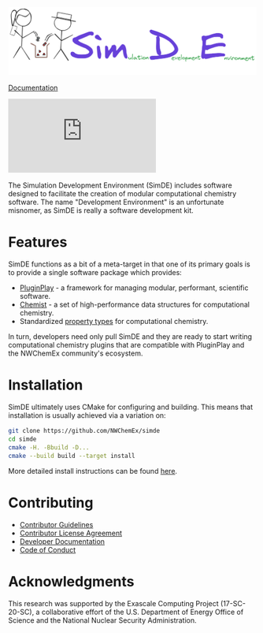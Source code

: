 <!--
  ~ Copyright 2022 NWChemEx-Project
  ~
  ~ Licensed under the Apache License, Version 2.0 (the "License");
  ~ you may not use this file except in compliance with the License.
  ~ You may obtain a copy of the License at
  ~
  ~ http://www.apache.org/licenses/LICENSE-2.0
  ~
  ~ Unless required by applicable law or agreed to in writing, software
  ~ distributed under the License is distributed on an "AS IS" BASIS,
  ~ WITHOUT WARRANTIES OR CONDITIONS OF ANY KIND, either express or implied.
  ~ See the License for the specific language governing permissions and
  ~ limitations under the License.
-->

![SimDE Logo](docs/source/assets/logo.png)

[Documentation](https://nwchemex.github.io/SimDE)

[![Citation Badge](https://api.juleskreuer.eu/citation-badge.php?doi=10.1109/MCSE.2018.2884921)](https://juleskreuer.eu/projekte/citation-badge/)

The Simulation Development Environment (SimDE) includes software designed to
facilitate the creation of modular computational chemistry software. The name
"Development Environment" is an unfortunate misnomer, as SimDE is really a
software development kit.

# Features

SimDE functions as a bit of a meta-target in that one of its primary goals is
to provide a single software package which provides:

- [PluginPlay](https://github.com/NWChemEx/PluginPlay) - a framework for
  managing modular, performant, scientific software.
- [Chemist](https://github.com/NWChemEx/Chemist) - a set of high-performance
  data structures for computational chemistry.
- Standardized [property types](https://nwchemex.github.io/PluginPlay/background/terminology.html#property-type) for computational chemistry.

In turn, developers need only pull SimDE and they are ready to start writing
computational chemistry plugins that are compatible with PluginPlay and the
NWChemEx community's ecosystem.

# Installation

SimDE ultimately uses CMake for configuring and building. This means that
installation is usually achieved via a variation on:

```.sh
git clone https://github.com/NWChemEx/simde
cd simde
cmake -H. -Bbuild -D...
cmake --build build --target install
```
More detailed install instructions can be found
[here](https://nwchemex.github.io/simde/install.html).

# Contributing

- [Contributor Guidelines](https://github.com/NWChemEx/.github/blob/1a883d64519f62da7c8ba2b28aabda7c6f196b2c/.github/CONTRIBUTING.md)
- [Contributor License Agreement](https://github.com/NWChemEx/.github/blob/master/.github/CONTRIBUTING.md#contributor-license-agreement-cla)
- [Developer Documentation](https://nwchemex.github.io/SimDE/developer/index.html)
- [Code of Conduct](https://github.com/NWChemEx/.github/blob/master/.github/CODE_OF_CONDUCT.md)

# Acknowledgments

This research was supported by the Exascale Computing Project (17-SC-20-SC), a collaborative effort of the U.S. Department of Energy Office of Science and the National Nuclear Security Administration.
